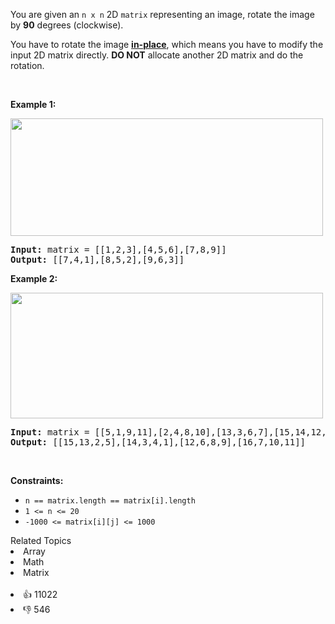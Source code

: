 <p>You are given an <code>n x n</code> 2D <code>matrix</code> representing an image, rotate the image by <strong>90</strong> degrees (clockwise).</p>

<p>You have to rotate the image <a href="https://en.wikipedia.org/wiki/In-place_algorithm" target="_blank"><strong>in-place</strong></a>, which means you have to modify the input 2D matrix directly. <strong>DO NOT</strong> allocate another 2D matrix and do the rotation.</p>

<p>&nbsp;</p> 
<p><strong>Example 1:</strong></p> 
<img alt="" src="https://assets.leetcode.com/uploads/2020/08/28/mat1.jpg" style="width: 500px; height: 188px;" /> 
<pre>
<strong>Input:</strong> matrix = [[1,2,3],[4,5,6],[7,8,9]]
<strong>Output:</strong> [[7,4,1],[8,5,2],[9,6,3]]
</pre>

<p><strong>Example 2:</strong></p> 
<img alt="" src="https://assets.leetcode.com/uploads/2020/08/28/mat2.jpg" style="width: 500px; height: 201px;" /> 
<pre>
<strong>Input:</strong> matrix = [[5,1,9,11],[2,4,8,10],[13,3,6,7],[15,14,12,16]]
<strong>Output:</strong> [[15,13,2,5],[14,3,4,1],[12,6,8,9],[16,7,10,11]]
</pre>

<p>&nbsp;</p> 
<p><strong>Constraints:</strong></p>

<ul> 
 <li><code>n == matrix.length == matrix[i].length</code></li> 
 <li><code>1 &lt;= n &lt;= 20</code></li> 
 <li><code>-1000 &lt;= matrix[i][j] &lt;= 1000</code></li> 
</ul>

<div><div>Related Topics</div><div><li>Array</li><li>Math</li><li>Matrix</li></div></div><br><div><li>👍 11022</li><li>👎 546</li></div>